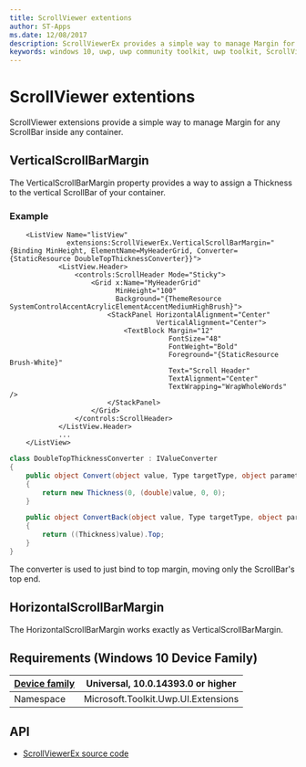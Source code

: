 ```yaml
---
title: ScrollViewer extentions
author: ST-Apps
ms.date: 12/08/2017
description: ScrollViewerEx provides a simple way to manage Margin for any ScrollBar inside any container.
keywords: windows 10, uwp, uwp community toolkit, uwp toolkit, ScrollViewer, extentions
---
```


# ScrollViewer extentions

ScrollViewer extensions provide a simple way to manage Margin for any ScrollBar inside any container.

## VerticalScrollBarMargin

The VerticalScrollBarMargin property provides a way to assign a Thickness to the vertical ScrollBar of your container.

### Example

```xaml
    <ListView Name="listView"
              extensions:ScrollViewerEx.VerticalScrollBarMargin="{Binding MinHeight, ElementName=MyHeaderGrid, Converter={StaticResource DoubleTopThicknessConverter}}">
            <ListView.Header>
                <controls:ScrollHeader Mode="Sticky">
                    <Grid x:Name="MyHeaderGrid"
                          MinHeight="100"
                          Background="{ThemeResource SystemControlAccentAcrylicElementAccentMediumHighBrush}">
                        <StackPanel HorizontalAlignment="Center"
                                    VerticalAlignment="Center">
                            <TextBlock Margin="12"
                                       FontSize="48"
                                       FontWeight="Bold"
                                       Foreground="{StaticResource Brush-White}"
                                       Text="Scroll Header"
                                       TextAlignment="Center"
                                       TextWrapping="WrapWholeWords" />
                        </StackPanel>
                    </Grid>
                </controls:ScrollHeader>
            </ListView.Header>
			...
	</ListView>
```

```c#
class DoubleTopThicknessConverter : IValueConverter
{
    public object Convert(object value, Type targetType, object parameter, string language)
    {
        return new Thickness(0, (double)value, 0, 0);
    }

    public object ConvertBack(object value, Type targetType, object parameter, string language)
    {
        return ((Thickness)value).Top;
    }
}
```

The converter is used to just bind to top margin, moving only the ScrollBar's top end.

## HorizontalScrollBarMargin

The HorizontalScrollBarMargin works exactly as VerticalScrollBarMargin.

## Requirements (Windows 10 Device Family)

| [Device family](http://go.microsoft.com/fwlink/p/?LinkID=526370) | Universal, 10.0.14393.0 or higher |
| --- | --- |
| Namespace | Microsoft.Toolkit.Uwp.UI.Extensions |

## API

* [ScrollViewerEx source code](https://github.com/Microsoft/UWPCommunityToolkit/blob/master/Microsoft.Toolkit.Uwp.UI/Extensions/ScrollViewer)